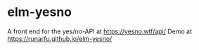 # elm-yesno
A front end for the yes/no-API at https://yesno.wtf/api/
Demo at https://runarfu.github.io/elm-yesno/
